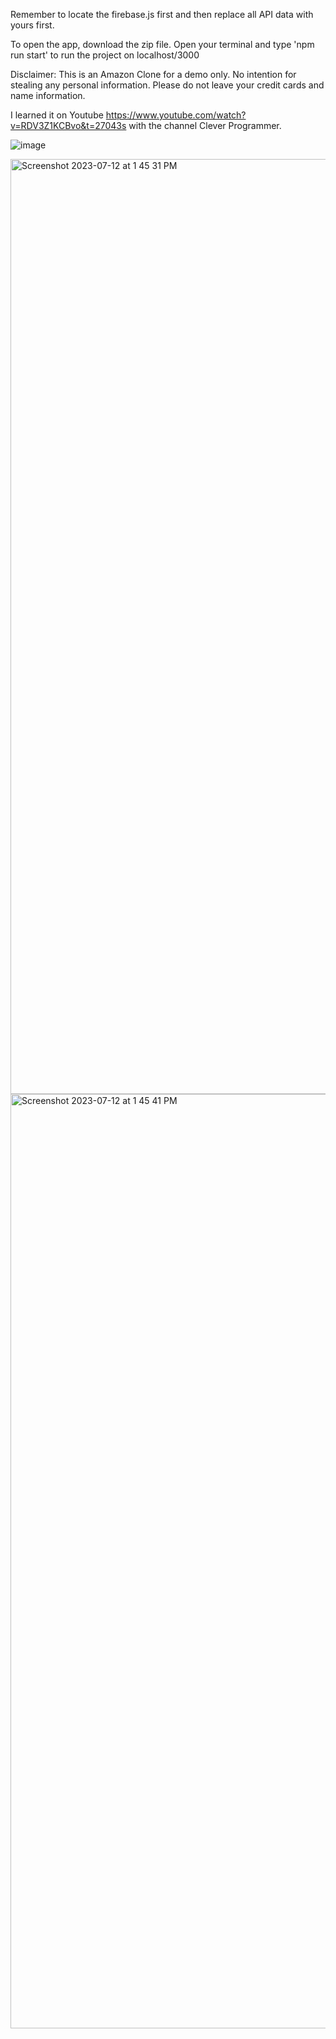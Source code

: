 Remember to locate the firebase.js first and then replace all API data with yours first.

To open the app, download the zip file. Open your terminal and type 'npm run start' to run the project on localhost/3000

Disclaimer: This is an Amazon Clone for a demo only. No intention for stealing any personal information. Please do not leave your credit cards and name information.

I learned it on Youtube https://www.youtube.com/watch?v=RDV3Z1KCBvo&t=27043s with the channel Clever Programmer.

![image](https://github.com/Chilam-Yim/Amazon_Clone/assets/101900770/faf984a7-3f62-4c7e-82f6-a7211b83eed6)

<img width="1496" alt="Screenshot 2023-07-12 at 1 45 31 PM" src="https://github.com/Chilam-Yim/Amazon_Clone/assets/101900770/89f43f84-ef1d-4491-93e0-03aef8b5c3c4">
<img width="1495" alt="Screenshot 2023-07-12 at 1 45 41 PM" src="https://github.com/Chilam-Yim/Amazon_Clone/assets/101900770/27b4b720-8970-4873-96ea-35ff106c454b">
